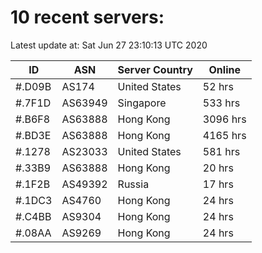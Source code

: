 # 10 recent servers:

Latest update at: Sat Jun 27 23:10:13 UTC 2020

| ID | ASN | Server Country | Online |
| -- | --- | -------------- | ------ |
| #.D09B | AS174 | United States | 52 hrs |
| #.7F1D | AS63949 | Singapore | 533 hrs |
| #.B6F8 | AS63888 | Hong Kong | 3096 hrs |
| #.BD3E | AS63888 | Hong Kong | 4165 hrs |
| #.1278 | AS23033 | United States | 581 hrs |
| #.33B9 | AS63888 | Hong Kong | 20 hrs |
| #.1F2B | AS49392 | Russia | 17 hrs |
| #.1DC3 | AS4760 | Hong Kong | 24 hrs |
| #.C4BB | AS9304 | Hong Kong | 24 hrs |
| #.08AA | AS9269 | Hong Kong | 24 hrs |

